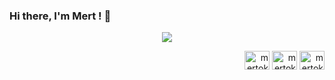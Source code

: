 ### Hi there, I'm Mert ! 👋

<!--
**mertoktan/mertoktan** is a ✨ _special_ ✨ repository because its `README.md` (this file) appears on your GitHub profile.

Here are some ideas to get you started:

- 🔭 I’m currently working on ...
- 🌱 I’m currently learning ...
- 👯 I’m looking to collaborate on ...
- 🤔 I’m looking for help with ...
- 💬 Ask me about ...
- 📫 How to reach me: ...
- 😄 Pronouns: ...
- ⚡ Fun fact: ...
-->

<p align="center">
  <img align="center" src= "https://github-readme-stats.vercel.app/api?username=mertoktan&&show_icons=true&title_color=ffffff&icon_color=bb2acf&text_color=daf7dc&bg_color=151515"/>
  
</p>
<p align="right">
<a href="https://twitter.com/mertoktan99" target="blank"><img align="center" src="https://cdn.jsdelivr.net/npm/simple-icons@3.0.1/icons/twitter.svg" alt="mertoktan99" height="30" width="40" /></a>
<a href="https://linkedin.com/in/mertoktan" target="blank"><img align="center" src="https://cdn.jsdelivr.net/npm/simple-icons@3.0.1/icons/linkedin.svg" alt="mertoktan" height="30" width="40" /></a>
<a href="https://www.hackerrank.com/mertoktanfb" target="blank"><img align="center" src="https://cdn.jsdelivr.net/npm/simple-icons@3.0.1/icons/hackerrank.svg" alt="mertoktanfb" height="30" width="40" /></a>
</p>
